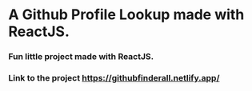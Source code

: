 # A Github Profile Lookup made with ReactJS.
### Fun little project made with ReactJS.
### Link to the project https://githubfinderall.netlify.app/
